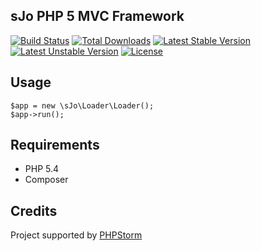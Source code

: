 ## sJo PHP 5 MVC Framework

[![Build Status](https://travis-ci.org/johnstyle/sjo.png?branch=master)](https://travis-ci.org/johnstyle/sjo)
[![Total Downloads](https://poser.pugx.org/johnstyle/sjo/downloads.png)](https://packagist.org/packages/johnstyle/sjo)
[![Latest Stable Version](https://poser.pugx.org/johnstyle/sjo/v/stable.png)](https://packagist.org/packages/johnstyle/sjo)
[![Latest Unstable Version](https://poser.pugx.org/johnstyle/sjo/v/unstable.png)](https://packagist.org/packages/johnstyle/sjo)
[![License](https://poser.pugx.org/johnstyle/sjo/license.svg)](https://packagist.org/packages/laravel/framework)

## Usage

    $app = new \sJo\Loader\Loader();
    $app->run();

## Requirements

 - PHP 5.4
 - Composer

## Credits

Project supported by [PHPStorm](http://www.jetbrains.com/phpstorm/)
